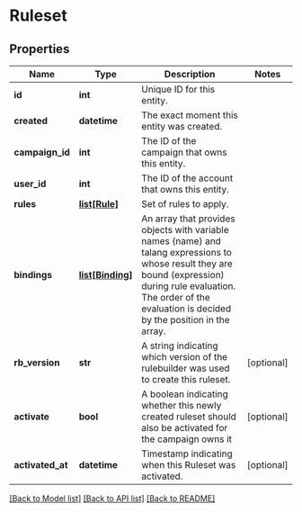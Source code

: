 # Ruleset

## Properties
Name | Type | Description | Notes
------------ | ------------- | ------------- | -------------
**id** | **int** | Unique ID for this entity. | 
**created** | **datetime** | The exact moment this entity was created. | 
**campaign_id** | **int** | The ID of the campaign that owns this entity. | 
**user_id** | **int** | The ID of the account that owns this entity. | 
**rules** | [**list[Rule]**](Rule.md) | Set of rules to apply. | 
**bindings** | [**list[Binding]**](Binding.md) | An array that provides objects with variable names (name) and talang expressions to whose result they are bound (expression) during rule evaluation. The order of the evaluation is decided by the position in the array. | 
**rb_version** | **str** | A string indicating which version of the rulebuilder was used to create this ruleset. | [optional] 
**activate** | **bool** | A boolean indicating whether this newly created ruleset should also be activated for the campaign owns it | [optional] 
**activated_at** | **datetime** | Timestamp indicating when this Ruleset was activated. | [optional] 

[[Back to Model list]](../README.md#documentation-for-models) [[Back to API list]](../README.md#documentation-for-api-endpoints) [[Back to README]](../README.md)


